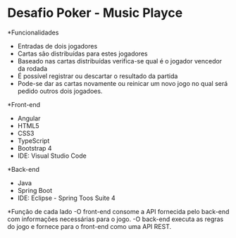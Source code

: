 # Desafio Poker - Music Playce

*Funcionalidades
- Entradas de dois jogadores
- Cartas são distribuídas para estes jogadores
- Baseado nas cartas distribuídas verifica-se qual é o jogador vencedor da rodada
- É possível registrar ou descartar o resultado da partida
- Pode-se dar as cartas novamente ou reinicar um novo jogo no qual será pedido outros dois jogadoes.


*Front-end
- Angular
- HTML5
- CSS3
- TypeScript
- Bootstrap 4
- IDE: Visual Studio Code

*Back-end
- Java
- Spring Boot
- IDE: Eclipse - Spring Toos Suite 4


*Função de cada lado
  -O front-end consome a API fornecida pelo back-end com informações necessárias para o jogo.
  -O back-end executa as regras do jogo e fornece para o front-end como uma API REST.


